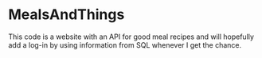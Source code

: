 # MealsAndThings
This code is a website with an API for good meal recipes and  will hopefully add a log-in by using information from SQL whenever I get the chance. 
